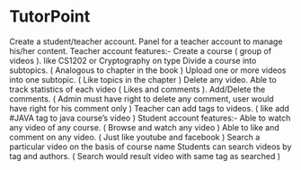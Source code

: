 # TutorPoint
Create a student/teacher account.
Panel for a teacher account to manage his/her content.
Teacher account features:-
Create a course ( group of videos ). like CS1202 or Cryptography on type 
Divide a course into subtopics. ( Analogous to chapter in the book )
Upload one or more videos into one subtopic. ( Like topics in the chapter )
Delete any video. 
Able to track statistics of each video ( Likes and comments ).
Add/Delete the comments. ( Admin must have right to delete any comment, user would have right for his comment only )
Teacher can add tags to videos. ( like add #JAVA tag to java course’s video )
Student account features:-
Able to watch any video of any course. ( Browse and watch any video )
Able to like and comment on any video. ( Just like youtube and facebook )
Search a particular video on the basis of course name
Students can search videos by tag and authors. ( Search would result video with same tag as searched )
